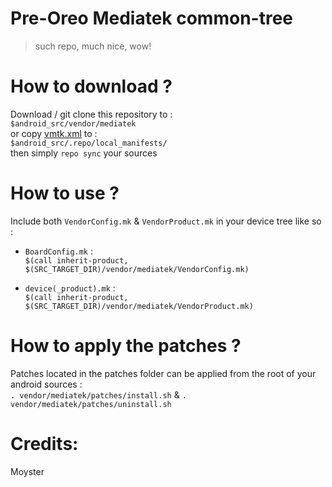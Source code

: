 # Pre-Oreo Mediatek common-tree
> such repo, much nice, wow!

# How to download ?
Download / git clone this repository to :  
`$android_src/vendor/mediatek`  
or copy [vmtk.xml](https://raw.githubusercontent.com/Moyster/o_vendor_mediatek/los-15.0/vmtk.xml) to :  
`$android_src/.repo/local_manifests/`  
then simply `repo sync` your sources  

# How to use ?
Include both `VendorConfig.mk` & `VendorProduct.mk` in your device tree like so :  
- `BoardConfig.mk` :  
`$(call inherit-product, $(SRC_TARGET_DIR)/vendor/mediatek/VendorConfig.mk)`  
  
- `device(_product).mk` :  
`$(call inherit-product, $(SRC_TARGET_DIR)/vendor/mediatek/VendorProduct.mk)`  

# How to apply the patches ?
Patches located in the patches folder can be applied from the root of your android sources :  
`. vendor/mediatek/patches/install.sh` & `. vendor/mediatek/patches/uninstall.sh` 

# Credits:
Moyster
